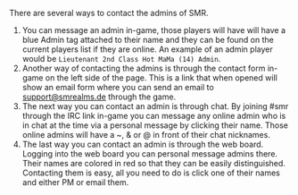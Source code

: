 <!-- TITLE: Contact Us -->
<!-- SUBTITLE: A quick summary of Contact Us -->

There are several ways to contact the admins of SMR.
1. You can message an admin in-game, those players will have will have a blue Admin tag attached to their name and they can be found on the current players list if they are online. An example of an admin player would be `Lieutenant 2nd Class Hot MaMa (14) Admin`.
2. Another way of contacting the admins is through the contact form in-game on the left side of the page. This is a link that when opened will show an email form where you can send an email to support@smrealms.de through the game.
3. The next way you can contact an admin is through chat. By joining #smr through the IRC link in-game you can message any online admin who is in chat at the time via a personal message by clicking their name. Those online admins will have a ~, & or @ in front of their chat nicknames.
4. The last way you can contact an admin is through the web board. Logging into the web board you can personal message admins there. Their names are colored in red so that they can be easily distinguished. Contacting them is easy, all you need to do is click one of their names and either PM or email them.